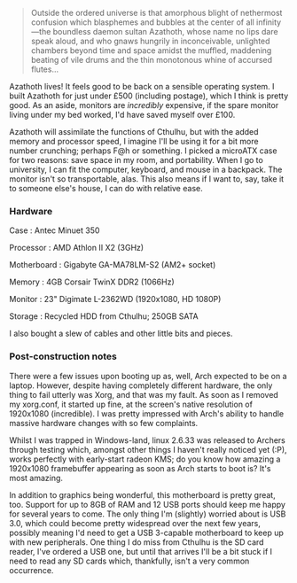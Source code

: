 > Outside the ordered universe is that amorphous blight of nethermost confusion which blasphemes and bubbles at the center of all infinity—the boundless daemon sultan Azathoth, whose name no lips dare speak aloud, and who gnaws hungrily in inconceivable, unlighted chambers beyond time and space amidst the muffled, maddening beating of vile drums and the thin monotonous whine of accursed flutes...

Azathoth lives! It feels good to be back on a sensible operating system. I built Azathoth for just under £500 (including postage), which I think is pretty good. As an aside, monitors are *incredibly* expensive, if the spare monitor living under my bed worked, I'd have saved myself over £100.

Azathoth will assimilate the functions of Cthulhu, but with the added memory and processor speed, I imagine I'll be using it for a bit more number crunching; perhaps F@h or something. I picked a microATX case for two reasons: save space in my room, and portability. When I go to university, I can fit the computer, keyboard, and mouse in a backpack. The monitor isn't so transportable, alas. This also means if I want to, say, take it to someone else's house, I can do with relative ease.

### Hardware

Case
: Antec Minuet 350

Processor
: AMD Athlon II X2 (3GHz)

Motherboard
: Gigabyte GA-MA78LM-S2 (AM2+ socket)

Memory
: 4GB Corsair TwinX DDR2 (1066Hz)

Monitor
: 23" Digimate L-2362WD (1920x1080, HD 1080P)

Storage
: Recycled HDD from Cthulhu; 250GB SATA

I also bought a slew of cables and other little bits and pieces.

### Post-construction notes

There were a few issues upon booting up as, well, Arch expected to be on a laptop. However, despite having completely different hardware, the only thing to fail utterly was Xorg, and that was my fault. As soon as I removed my xorg.conf, it started up fine, at the screen's native resolution of 1920x1080 (incredible). I was pretty impressed with Arch's ability to handle massive hardware changes with so few complaints.

Whilst I was trapped in Windows-land, linux 2.6.33 was released to Archers through testing which, amongst other things I haven't really noticed yet (:P), works perfectly with early-start radeon KMS; do you know how amazing a 1920x1080 framebuffer appearing as soon as Arch starts to boot is? It's most amazing.

In addition to graphics being wonderful, this motherboard is pretty great, too. Support for up to 8GB of RAM and 12 USB ports should keep me happy for several years to come. The only thing I'm (slightly) worried about is USB 3.0, which could become pretty widespread over the next few years, possibly meaning I'd need to get a USB 3-capable motherboard to keep up with new peripherals. One thing I do miss from Cthulhu is the SD card reader, I've ordered a USB one, but until that arrives I'll be a bit stuck if I need to read any SD cards which, thankfully, isn't a very common occurrence.
